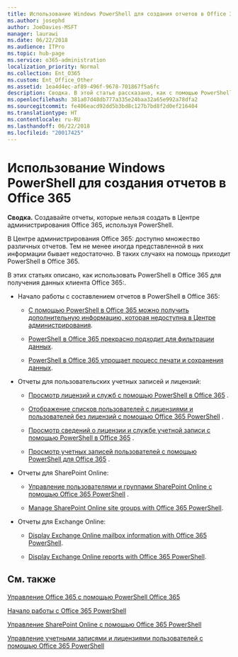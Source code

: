 ```yaml
---
title: Использование Windows PowerShell для создания отчетов в Office 365
ms.author: josephd
author: JoeDavies-MSFT
manager: laurawi
ms.date: 06/22/2018
ms.audience: ITPro
ms.topic: hub-page
ms.service: o365-administration
localization_priority: Normal
ms.collection: Ent_O365
ms.custom: Ent_Office_Other
ms.assetid: 1ea4d4ec-af89-496f-9678-701867f5a6fc
description: Сводка. В этой статье рассказано, как с помощью PowerShell в Office 365 создавать отчеты, которые невозможно создать в Центре администрирования Office 365:.
ms.openlocfilehash: 381a07d48db777a335e24baa32a65e992a78dfa2
ms.sourcegitcommit: fe406eacd92dd5b3bd8c127b7bd8f2d0ef216404
ms.translationtype: HT
ms.contentlocale: ru-RU
ms.lasthandoff: 06/22/2018
ms.locfileid: "20017425"
---
```

# <a name="use-windows-powershell-to-create-reports-in-office-365"></a>Использование Windows PowerShell для создания отчетов в Office 365

 **Сводка.** Создавайте отчеты, которые нельзя создать в Центре администрирования Office 365, используя PowerShell.
  
В Центре администрирования Office 365: доступно множество различных отчетов. Тем не менее иногда представленной в них информации бывает недостаточно. В таких случаях на помощь приходит PowerShell в Office 365.
  
В этих статьях описано, как использовать PowerShell в Office 365 для получения данных клиента Office 365:.
  
- Начало работы с составлением отчетов в PowerShell в Office 365:
    
  - [С помощью PowerShell в Office 365 можно получить дополнительную информацию, которая недоступна в Центре администрирования](https://technet.microsoft.com/library/dn568034.aspx#reveal).
    
  - [PowerShell в Office 365 прекрасно подходит для фильтрации данных](https://technet.microsoft.com/library/dn568034.aspx#filter).
    
  - [PowerShell в Office 365 упрощает процесс печати и сохранения данных](https://technet.microsoft.com/library/dn568034.aspx#printsave).
    
- Отчеты для пользовательских учетных записей и лицензий:
    
  - [Просмотр лицензий и служб с помощью PowerShell в Office 365](view-licenses-and-services-with-office-365-powershell.md) .
    
  - [Отображение списков пользователей с лицензиями и пользователей без лицензий с помощью Office 365 PowerShell](view-licensed-and-unlicensed-users-with-office-365-powershell.md) .
    
  - [Просмотр сведений о лицензии и службе учетной записи с помощью PowerShell в Office 365](view-account-license-and-service-details-with-office-365-powershell.md) .
    
  - [Просмотр учетных записей пользователей с помощью PowerShell для Office 365](view-user-accounts-with-office-365-powershell.md) .
    
- Отчеты для SharePoint Online:
    
  - [Управление пользователями и группами SharePoint Online с помощью Office 365 PowerShell](http://technet.microsoft.com/library/9680af2e-a965-4e62-92ee-da72105c7800.aspx) .
    
  - [Manage SharePoint Online site groups with Office 365 PowerShell](http://technet.microsoft.com/library/122f4099-c78d-4cce-bab0-4343b04596ae.aspx).
    
- Отчеты для Exchange Online:
    
  - [Display Exchange Online mailbox information with Office 365 PowerShell](http://technet.microsoft.com/library/13843002-56ca-4b75-81c5-84386522b01b.aspx).
    
  - [Display Exchange Online reports with Office 365 PowerShell](http://technet.microsoft.com/library/4873a063-9fc4-4ed9-826a-6e935fef61d4.aspx).
    
## <a name="see-also"></a>См. также

#### 

[Управление Office 365 с помощью PowerShell Office 365](manage-office-365-with-office-365-powershell.md)
  
[Начало работы с Office 365 PowerShell](getting-started-with-office-365-powershell.md)
  
[Управление SharePoint Online с помощью Office 365 PowerShell](manage-sharepoint-online-with-office-365-powershell.md)
  
[Управление учетными записями и лицензиями пользователей с помощью Office 365 PowerShell](manage-user-accounts-and-licenses-with-office-365-powershell.md)
  
